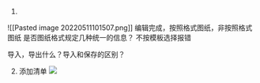 1. 
![[Pasted image 20220511101507.png]]
编辑完成，按照格式图纸，非按照格式图纸
是否图纸格式规定几种统一的信息？
不按模板选择报错

导入，导出什么？导入和保存的区别？

2. 添加清单
   ![](https://yjh-image.oss-cn-shanghai.aliyuncs.com/img/20220511101710.png)

